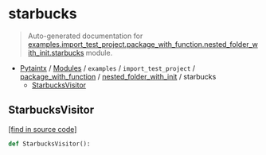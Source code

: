 # starbucks

> Auto-generated documentation for [examples.import_test_project.package_with_function.nested_folder_with_init.starbucks](../../../../../examples/import_test_project/package_with_function/nested_folder_with_init/starbucks.py) module.

- [Pytaintx](../../../../README.md#pytaintx-index) / [Modules](../../../../README.md#pytaintx-modules) / `examples` / `import_test_project` / [package_with_function](../index.md#package_with_function) / [nested_folder_with_init](index.md#nested_folder_with_init) / starbucks
    - [StarbucksVisitor](#starbucksvisitor)

## StarbucksVisitor

[[find in source code]](../../../../../examples/import_test_project/package_with_function/nested_folder_with_init/starbucks.py#L1)

```python
def StarbucksVisitor():
```
